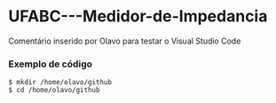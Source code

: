# UFABC---Medidor-de-Impedancia

Comentário inserido por Olavo para testar o Visual Studio Code

### Exemplo de código
~~~
$ mkdir /home/olavo/github
$ cd /home/olavo/github
~~~